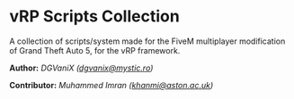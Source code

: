 # vRP Scripts Collection

A collection of scripts/system made for the FiveM multiplayer modification of Grand Theft Auto 5, for the vRP framework.

**Author:** _DGVaniX (dgvanix@mystic.ro)_

**Contributor:** _Muhammed Imran (khanmi@aston.ac.uk)_
